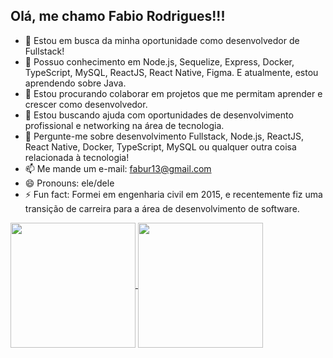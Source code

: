 <h2>Olá, me chamo Fabio Rodrigues!!!</h2>

- 🔭 Estou em busca da minha oportunidade como desenvolvedor de Fullstack!
- 🌱 Possuo conhecimento em Node.js, Sequelize, Express, Docker, TypeScript, MySQL, ReactJS, React Native, Figma. E atualmente, estou aprendendo sobre Java.
- 👯 Estou procurando colaborar em projetos que me permitam aprender e crescer como desenvolvedor.
- 🤔 Estou buscando ajuda com oportunidades de desenvolvimento profissional e networking na área de tecnologia.
- 💬 Pergunte-me sobre desenvolvimento Fullstack, Node.js, ReactJS, React Native, Docker, TypeScript, MySQL ou qualquer outra coisa relacionada à tecnologia!
- 📫 Me mande um e-mail: fabur13@gmail.com
- 😄 Pronouns: ele/dele
- ⚡ Fun fact: Formei em engenharia civil em 2015, e recentemente fiz uma transição de carreira para a área de desenvolvimento de software.

<a href="https://github.com/anuraghazra/github-readme-stats">
  <img height=200 align="center" src="https://github-readme-stats.vercel.app/api?username=FabioRodriguesT&show_icons=true&theme=moltack" />
  <img height=200 align="center" src="https://github-readme-stats.vercel.app/api/top-langs/?username=FabioRodriguesT&layout=compact&theme=moltack" />
</a>







